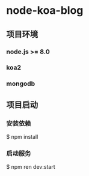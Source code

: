 # node-koa-blog

## 项目环境
### node.js >= 8.0
### koa2
### mongodb


## 项目启动

### 安装依赖
  $ npm install
### 启动服务
  $ npm ren dev:start

